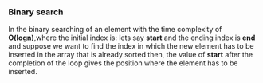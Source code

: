 ### Binary search
 In the binary searching of an element with the time complexity of **O(logn)**,where the initial index is: lets say **start** and the ending index is **end** and suppose we want to find the index in which the new element has to be inserted in the array that is already sorted then, the value of **start** after the completion of the loop
  gives the position where the element has to be inserted.
